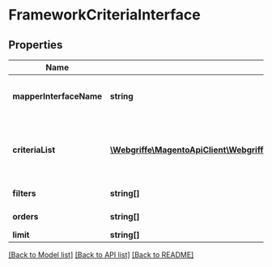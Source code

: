 # FrameworkCriteriaInterface

## Properties
Name | Type | Description | Notes
------------ | ------------- | ------------- | -------------
**mapperInterfaceName** | **string** | Associated Mapper Interface name | 
**criteriaList** | [**\Webgriffe\MagentoApiClient\Webgriffe\MagentoApiClient\Model\FrameworkCriteriaInterface[]**](FrameworkCriteriaInterface.md) | Criteria objects added to current Composite Criteria | 
**filters** | **string[]** | List of filters | 
**orders** | **string[]** | Ordering criteria | 
**limit** | **string[]** | Limit | 

[[Back to Model list]](../README.md#documentation-for-models) [[Back to API list]](../README.md#documentation-for-api-endpoints) [[Back to README]](../README.md)


